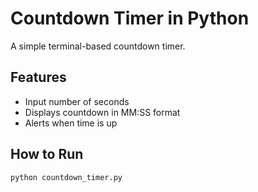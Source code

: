 #  Countdown Timer in Python

A simple terminal-based countdown timer.

## Features
- Input number of seconds
- Displays countdown in MM:SS format
- Alerts when time is up

## How to Run

```bash
python countdown_timer.py
